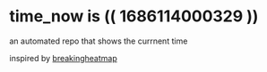 # time_now is (( 1686114000329 ))

an automated repo that shows the currnent time

inspired by [breakingheatmap](https://github.com/breakingheatmap/breakingheatmap)